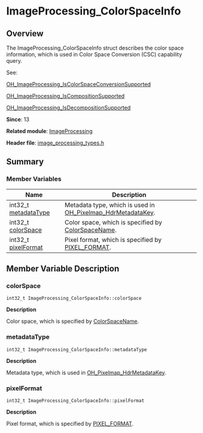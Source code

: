 # ImageProcessing_ColorSpaceInfo


## Overview

The ImageProcessing_ColorSpaceInfo struct describes the color space information, which is used in Color Space Conversion (CSC) capability query.

See:

[OH_ImageProcessing_IsColorSpaceConversionSupported](_image_processing.md#oh_imageprocessing_iscolorspaceconversionsupported)

[OH_ImageProcessing_IsCompositionSupported](_image_processing.md#oh_imageprocessing_iscompositionsupported)

[OH_ImageProcessing_IsDecompositionSupported](_image_processing.md#oh_imageprocessing_isdecompositionsupported)

**Since**: 13

**Related module**: [ImageProcessing](_image_processing.md)

**Header file**: [image_processing_types.h](image__processing__types_8h.md)


## Summary


### Member Variables

| Name| Description| 
| -------- | -------- |
| int32_t [metadataType](#metadatatype) | Metadata type, which is used in [OH_Pixelmap_HdrMetadataKey](../apis-image-kit/_image___native_module.md#oh_pixelmap_hdrmetadatakey).| 
| int32_t [colorSpace](#colorspace) | Color space, which is specified by [ColorSpaceName](../apis-arkgraphics2d/_native_color_space_manager.md#colorspacename-1).| 
| int32_t [pixelFormat](#pixelformat) | Pixel format, which is specified by [PIXEL_FORMAT](../apis-image-kit/_image___native_module.md#pixel_format).| 


## Member Variable Description


### colorSpace

```
int32_t ImageProcessing_ColorSpaceInfo::colorSpace
```

**Description**

Color space, which is specified by [ColorSpaceName](../apis-arkgraphics2d/_native_color_space_manager.md#colorspacename-1).


### metadataType

```
int32_t ImageProcessing_ColorSpaceInfo::metadataType
```

**Description**

Metadata type, which is used in [OH_Pixelmap_HdrMetadataKey](../apis-image-kit/_image___native_module.md#oh_pixelmap_hdrmetadatakey).


### pixelFormat

```
int32_t ImageProcessing_ColorSpaceInfo::pixelFormat
```

**Description**

Pixel format, which is specified by [PIXEL_FORMAT](../apis-image-kit/_image___native_module.md#pixel_format).
